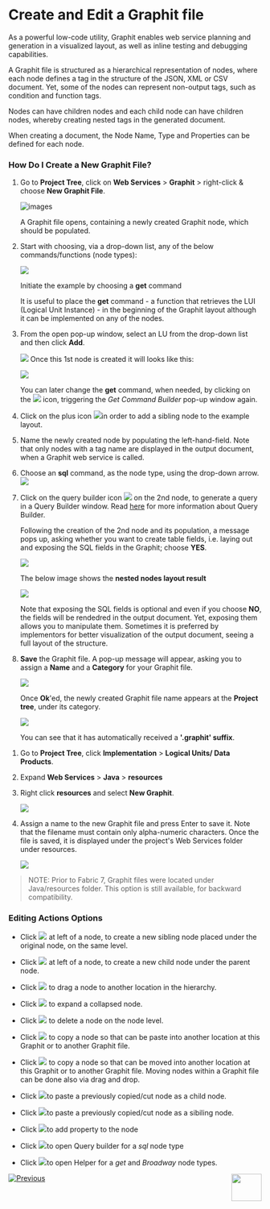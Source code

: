 # Create and Edit a Graphit file

As a powerful low-code utility, Graphit enables web service planning and generation in a visualized layout, as well as inline testing and debugging capabilities.

A Graphit file is structured as a hierarchical representation of nodes, where each node defines a tag in the structure of the JSON, XML or CSV document. Yet, some of the nodes can represent non-output tags, such as condition and function tags.

Nodes can have children nodes and each child node can have children nodes, whereby creating nested tags in the generated document. 

When creating a document, the Node Name, Type and Properties can be defined for each node. 

### How Do I Create a New Graphit File?

<studio>

1. Go to **Project Tree**, click on **Web Services** > **Graphit** > right-click & choose **New Graphit File**. 

    ![images](images/new_graphit_file_studio_bigger.png)

    A Graphit file opens, containing a newly created Graphit node, which should be populated.

2. Start with choosing, via a drop-down list, any of the below commands/functions (node types): 

    ![](images/commands_functions_node_types.png)

    Initiate the example by choosing a **get** command

    It is useful to place the **get** command - a function that retrieves the LUI (Logical Unit Instance) - in the beginning of the Graphit layout although it can be implemented on any of the nodes. 

3. From the open pop-up window, select an LU from the drop-down list and then click **Add**.

     ![](images/get_command_builder_add_bigger.png)
    Once this 1st node is created it will looks like this:

    ![](images/first_graphit_node.png)
    
    You can later change the **get** command, when needed, by clicking on the ![](images/selection.png) icon, triggering the *Get Command Builder* pop-up window again.


4. Click on the plus icon ![](images/add_sibling.png)in order to add a sibling node to the example layout.

5. Name the newly created node by populating the left-hand-field.
    Note that only nodes with a tag name are displayed in the output document, when a Graphit web service is called.

6. Choose an **sql** command, as the node type, using the drop-down arrow. ![](images/populate_second_node.png)

7. Click on the query builder icon ![](images/db-icon.png) on the 2nd node, to generate a query in a Query Builder window.
    Read [here](https://support.k2view.com/Academy/articles/11_query_builder/01_query_builder_overview.html) for more information about Query Builder.

    Following the creation of the 2nd node and its population, a message pops up, asking whether you want to create table fields, i.e. laying out and exposing the SQL fields in the Graphit; choose **YES**.

    ![](images/create_table_fields_message.png)

    

    The below image shows the **nested nodes layout result** 

    ![](images/new_graphit_example.png)

    Note that exposing the SQL fields is optional and even if you choose **NO**, the fields will be rendedred in the output document. Yet, exposing them allows you to manipulate them. Sometimes it is preferred by implementors for better visualization of the output document, seeing a full layout of the structure.

8. **Save** the Graphit file. A pop-up message will appear, asking you to assign a **Name** and a **Category** for your Graphit file.

    ![](images/new_item_name_and_category.png)

    Once **Ok**'ed, the newly created Graphit file name appears at the **Project tree**, under its category.

    ![](images/project_tree_incl_graphit_file_name.png)

    You can see that it has automatically received a **'.graphit' suffix**.

</studio>

<web>

1. Go to **Project Tree**, click **Implementation** > **Logical Units/ Data Products**.
2. Expand **Web Services** > **Java** > **resources**
3. Right click **resources** and select **New Graphit**. 

    ![](images/01_new_graphit_file_web.png)

4. Assign a name to the new Graphit file and press Enter to save it. Note that the filename must contain only alpha-numeric characters. Once the file is saved, it is displayed under the project's Web Services folder under resources.

    ![](images/02_graphit_resource_file_web.png)

</web>

> NOTE: Prior to  Fabric 7, Graphit files were located under Java/resources folder. This option is still available, for backward compatibility.



### Editing Actions Options

- Click <img src="images/add_sibling.png"></img> at left of a node, to create a new sibling node placed under the original node, on the same level.

- Click <img src="images/add-child.png"></img> at left of a node, to create a new child node under the parent node.
- Click <img src="images/drag-icon.png" ></img> to drag a node to another location in the hierarchy. 
- Click  <img src="images/drag-open-icon.png" > to expand a collapsed node.
- Click <img src="images/delete_node.png" ></img> to delete a node on the node level.  
- Click <img src="images/copy.png" ></img> to copy a node so that can be paste into another location at this Graphit or to another Graphit file. 
- Click <img src="images/cut.png"></img> to copy a node so that can be moved into another location at this Graphit or to another Graphit file.  Moving nodes within a Graphit file can be done also via drag and drop.
- Click <img src="images/paste_child.png" >to paste a previously copied/cut node as a child node.
- Click <img src="images/paste_sibling.png" >to paste a previously copied/cut node as a sibiling node.
- Click <img src="images/plus-icon.png" >to add property to the node
- Click <img src="images/db-icon.png" >to open Query builder for a *sql* node type
- Click <img src="images/selection.png" >to open Helper for a *get* and *Broadway* node types.



[![Previous](/articles/images/Previous.png)](/articles/15_web_services_and_graphit/17_Graphit/01_graphit_overview.md)[<img align="right" width="60" height="54" src="/articles/images/Next.png">](/articles/15_web_services_and_graphit/17_Graphit/03_graphit_node_types.md)

